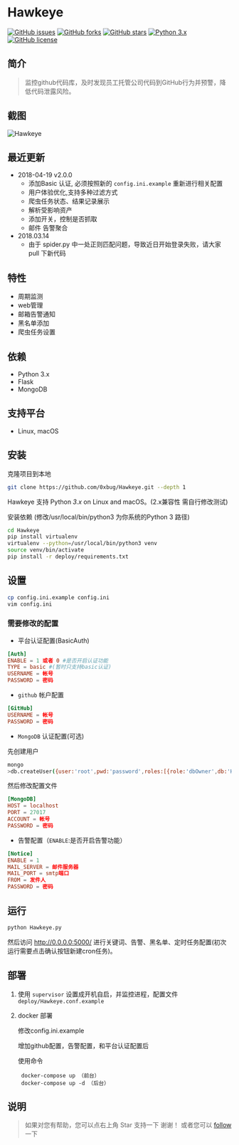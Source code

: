 # Hawkeye

[![GitHub issues](https://img.shields.io/github/issues/0xbug/Hawkeye.svg)](https://github.com/0xbug/Hawkeye/issues)
[![GitHub forks](https://img.shields.io/github/forks/0xbug/Hawkeye.svg)](https://github.com/0xbug/Hawkeye/network)
[![GitHub stars](https://img.shields.io/github/stars/0xbug/Hawkeye.svg)](https://github.com/0xbug/Hawkeye/stargazers)
[![Python 3.x](https://img.shields.io/badge/python-3.x-yellow.svg)](https://www.python.org/) 
[![GitHub license](https://img.shields.io/badge/license-GPLv3-blue.svg)](https://raw.githubusercontent.com/0xbug/Hawkeye/master/LICENSE)

## 简介

> 监控github代码库，及时发现员工托管公司代码到GitHub行为并预警，降低代码泄露风险。

## 截图

![Hawkeye](https://user-images.githubusercontent.com/12611275/38987328-db9736d6-4401-11e8-9299-b5d1bb9c6b2e.png)

## **最近更新**

- 2018-04-19 v2.0.0
    - 添加Basic 认证, 必须按照新的 `config.ini.example` 重新进行相关配置 
    - 用户体验优化,支持多种过滤方式
    - 爬虫任务状态、结果记录展示
    - 解析受影响资产
    - 添加开关，控制是否抓取
    - 邮件 告警聚合
- 2018.03.14 
    - 由于 spider.py 中一处正则匹配问题，导致近日开始登录失败，请大家 pull 下新代码


## 特性

- 周期监测
- web管理
- 邮箱告警通知
- 黑名单添加
- 爬虫任务设置

## 依赖

*   Python 3.x
*   Flask
*   MongoDB

## 支持平台

*   Linux, macOS


## 安装

克隆项目到本地

```bash
git clone https://github.com/0xbug/Hawkeye.git --depth 1
```


Hawkeye 支持 Python *3.x* on Linux and macOS。(2.x兼容性 需自行修改测试)

安装依赖 (修改/usr/local/bin/python3 为你系统的Python 3 路径)

```bash
cd Hawkeye
pip install virtualenv
virtualenv --python=/usr/local/bin/python3 venv
source venv/bin/activate
pip install -r deploy/requirements.txt

```


## 设置

```bash
cp config.ini.example config.ini
vim config.ini
```

### 需要修改的配置

- 平台认证配置(BasicAuth)
```conf
[Auth]
ENABLE = 1 或者 0 #是否开启认证功能
TYPE = basic #(暂时只支持basic认证)
USERNAME = 帐号
PASSWORD = 密码
```


- `github` 帐户配置
```conf
[GitHub]
USERNAME = 帐号
PASSWORD = 密码
```
- `MongoDB` 认证配置(可选)

先创建用户
```bash
mongo
>db.createUser({user:'root',pwd:'password',roles:[{role:'dbOwner',db:'Hawkeye'}]})
```
然后修改配置文件
```conf
[MongoDB]
HOST = localhost
PORT = 27017
ACCOUNT = 帐号
PASSWORD = 密码
```

- 告警配置（`ENABLE`:是否开启告警功能）

```conf
[Notice]
ENABLE = 1
MAIL_SERVER = 邮件服务器
MAIL_PORT = smtp端口
FROM = 发件人
PASSWORD = 密码
```

## 运行

```bash
python Hawkeye.py
```
然后访问 http://0.0.0.0:5000/ 进行关键词、告警、黑名单、定时任务配置(初次运行需要点击确认按钮新建cron任务)。

## 部署

1. 使用 `supervisor` 设置成开机自启，并监控进程，配置文件 `deploy/Hawkeye.conf.example`

2. docker 部署

    修改config.ini.example

    增加github配置，告警配置，和平台认证配置后

    使用命令

        docker-compose up （前台）
        docker-compose up -d （后台）


## 说明

> 如果对您有帮助，您可以点右上角 Star 支持一下 谢谢！
或者您可以 [follow](https://github.com/0xbug?utf8=%E2%9C%93&tab=repositories&q=&type=source&language=) 一下
